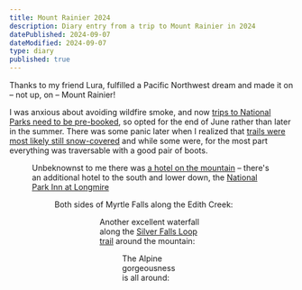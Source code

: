 ```yaml
---
title: Mount Rainier 2024
description: Diary entry from a trip to Mount Rainier in 2024
datePublished: 2024-09-07
dateModified: 2024-09-07
type: diary
published: true
---
```


<script>
import Figure from '$lib/Figure.svelte';

import traversable from '$lib/images/rainier-traversable.jpeg';
import porch from '$lib/images/rainier-hotel-porch.jpeg';
import myrtle1 from '$lib/images/rainier-waterfall-01.jpeg';
import myrtle2 from '$lib/images/rainier-waterfall-02.jpeg';
import silver from '$lib/images/rainier-trail-waterfall.jpeg';
import surroundings from '$lib/images/rainier-surroundings.jpeg';
</script>

Thanks to my friend Lura, fulfilled a Pacific Northwest dream and made it on – not up, on – Mount Rainier!

I was anxious about avoiding wildfire smoke, and now [trips to National Parks need to be pre-booked](https://www.recreation.gov), so opted for the end of June rather than later in the summer. There was some panic later when I realized that [trails were most likely still snow-covered](https://www.nps.gov/mora/planyourvisit/trails-and-backcountry-camp-conditions.htm) and while some were, for the most part everything was traversable with a good pair of boots.

<Figure src={traversable} alt="Trail leading up to Mount Rainer, partally snow-covered" width="1024" height="768" />

Unbeknownst to me there was [a hotel on the mountain](https://mtrainierguestservices.com/accommodations/paradise-inn/) – there's an additional hotel to the south and lower down, the [National Park Inn at Longmire](https://mtrainierguestservices.com/accommodations/national-park-inn/)

<Figure src={porch} alt="View from the porch of the Paradise Inn on Mount Rainier" caption="Paradise Inn porch view" width="1024" height="768" />

Both sides of Myrtle Falls along the Edith Creek:

<Figure src={myrtle1} alt="Myrtle Falls" width="768" height="1024" />

<Figure src={myrtle2} alt="Myrtle Falls, looking towards Rainier" width="768" height="1024" />

Another excellent waterfall along the [Silver Falls Loop trail](https://www.wta.org/go-hiking/hikes/silver-falls-loop) around the mountain:

<Figure src={silver} alt="Silver Falls" width="1024" height="768" />

The Alpine gorgeousness is all around:

<Figure src={surroundings} alt="Mount Rainier National Park" width="1024" height="768" />
